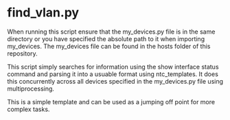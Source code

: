 # find_vlan.py

When running this script ensure that the my_devices.py file is in the same directory or you have specified the absolute path to it when importing my_devices.
The my_devices file can be found in the hosts folder of this repository.

This script simply searches for information using the show interface status command and parsing it into a usuable format using ntc_templates.
It does this concurrently across all devices specified in the my_devices.py file using multiprocessing.

This is a simple template and can be used as a jumping off point for more complex tasks.